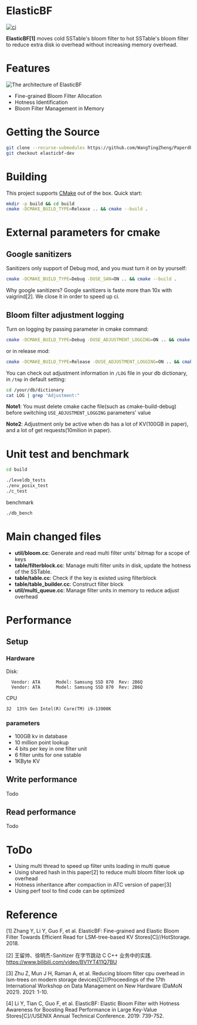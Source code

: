 # ElasticBF
[![ci](https://github.com/google/leveldb/actions/workflows/build.yml/badge.svg)](https://github.com/google/leveldb/actions/workflows/build.yml)

**ElasticBF[1]** moves cold SSTable's bloom filter to hot SSTable's bloom filter to reduce extra disk io overhead without increasing memory overhead.

# Features
![The architecture of ElasticBF](https://github.com/WangTingZheng/Paperdb/assets/32613835/cb3278c6-9782-48b1-bda4-2051713a6a97)

* Fine-grained Bloom Filter Allocation
* Hotness Identification
* Bloom Filter Management in Memory

# Getting the Source

```bash
git clone --recurse-submodules https://github.com/WangTingZheng/Paperdb.git
git checkout elasticbf-dev
```

# Building

This project supports [CMake](https://cmake.org/) out of the box. Quick start:

```bash
mkdir -p build && cd build
cmake -DCMAKE_BUILD_TYPE=Release .. && cmake --build .
```

# External parameters for cmake

## Google sanitizers

Sanitizers only support of Debug mod, and you must turn it on by yourself:
```bash
cmake -DCMAKE_BUILD_TYPE=Debug -DUSE_SAN=ON .. && cmake --build .
```

Why google sanitizers? Google sanitizers is faste more than 10x with vaigrind[2]. We close it in order to speed up ci.

## Bloom filter adjustment logging

Turn on logging by passing parameter in cmake command:

```bash
cmake -DCMAKE_BUILD_TYPE=Debug -DUSE_ADJUSTMENT_LOGGING=ON .. && cmake --build .
```
or in release mod:

```bash
cmake -DCMAKE_BUILD_TYPE=Release -DUSE_ADJUSTMENT_LOGGING=ON .. && cmake --build .
```

You can check out adjustment information in ``/LOG`` file in your db dictionary, in ``/tmp`` in default setting:
```bash
cd /your/db/dictionary
cat LOG | grep "Adjustment:"
```
**Note1**: You must delete cmake cache file(such as cmake-build-debug) before switching ```USE_ADJUSTMENT_LOGGING``` parameters' value

**Note2**: Adjustment only be active when db has a lot of KV(100GB in paper), and a lot of get requests(10milion in paper).

# Unit test and benchmark

```bash
cd build

./leveldb_tests
./env_posix_test
./c_test
```
benchmark
```bash
./db_bench
```
# Main changed files

* **util/bloom.cc**: Generate and read multi filter units' bitmap for a scope of keys
* **table/filterblock.cc**: Manage multi filter units in disk, update the hotness of the SSTable. 
* **table/table.cc**: Check if the key is existed using filterblock
* **table/table_builder.cc**: Construct filter block
* **util/multi_queue.cc**: Manage filter units in memory to reduce adjust overhead

# Performance

## Setup

### Hardware

Disk:
```
  Vendor: ATA      Model: Samsung SSD 870  Rev: 2B6Q
  Vendor: ATA      Model: Samsung SSD 870  Rev: 2B6Q
```

CPU
```
32  13th Gen Intel(R) Core(TM) i9-13900K
```

### parameters
* 100GB kv in database
* 10 million point lookup
* 4 bits per key in one filter unit
* 6 filter units for one sstable
* 1KByte KV

## Write performance

Todo
## Read performance
Todo
# ToDo
- Using multi thread to speed up filter units loading in multi queue
- Using shared hash in this paper[2] to reduce multi bloom filter look up overhead
- Hotness inheritance after compaction in ATC version of paper[3]
- Using perf tool to find code can be optimized


# Reference
[1] Zhang Y, Li Y, Guo F, et al. ElasticBF: Fine-grained and Elastic Bloom Filter Towards Efficient Read for LSM-tree-based KV Stores[C]//HotStorage. 2018.

[2] 王留帅、徐明杰-Sanitizer 在字节跳动 C C++ 业务中的实践. https://www.bilibili.com/video/BV1YT411Q7BU

[3] Zhu Z, Mun J H, Raman A, et al. Reducing bloom filter cpu overhead in lsm-trees on modern storage devices[C]//Proceedings of the 17th International Workshop on Data Management on New Hardware (DaMoN 2021). 2021: 1-10.

[4] Li Y, Tian C, Guo F, et al. ElasticBF: Elastic Bloom Filter with Hotness Awareness for Boosting Read Performance in Large Key-Value Stores[C]//USENIX Annual Technical Conference. 2019: 739-752.